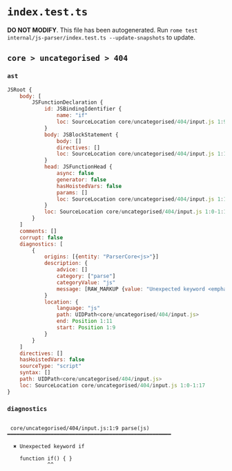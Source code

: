 # `index.test.ts`

**DO NOT MODIFY**. This file has been autogenerated. Run `rome test internal/js-parser/index.test.ts --update-snapshots` to update.

## `core > uncategorised > 404`

### `ast`

```javascript
JSRoot {
	body: [
		JSFunctionDeclaration {
			id: JSBindingIdentifier {
				name: "if"
				loc: SourceLocation core/uncategorised/404/input.js 1:9-1:11 (if)
			}
			body: JSBlockStatement {
				body: []
				directives: []
				loc: SourceLocation core/uncategorised/404/input.js 1:14-1:17
			}
			head: JSFunctionHead {
				async: false
				generator: false
				hasHoistedVars: false
				params: []
				loc: SourceLocation core/uncategorised/404/input.js 1:11-1:13
			}
			loc: SourceLocation core/uncategorised/404/input.js 1:0-1:17
		}
	]
	comments: []
	corrupt: false
	diagnostics: [
		{
			origins: [{entity: "ParserCore<js>"}]
			description: {
				advice: []
				category: ["parse"]
				categoryValue: "js"
				message: [RAW_MARKUP {value: "Unexpected keyword <emphasis>"}, "if", RAW_MARKUP {value: "</emphasis>"}]
			}
			location: {
				language: "js"
				path: UIDPath<core/uncategorised/404/input.js>
				end: Position 1:11
				start: Position 1:9
			}
		}
	]
	directives: []
	hasHoistedVars: false
	sourceType: "script"
	syntax: []
	path: UIDPath<core/uncategorised/404/input.js>
	loc: SourceLocation core/uncategorised/404/input.js 1:0-1:17
}
```

### `diagnostics`

```

 core/uncategorised/404/input.js:1:9 parse(js) ━━━━━━━━━━━━━━━━━━━━━━━━━━━━━━━━━━━━━━━━━━━━━━━━━━━━━

  ✖ Unexpected keyword if

    function if() { }
             ^^


```
